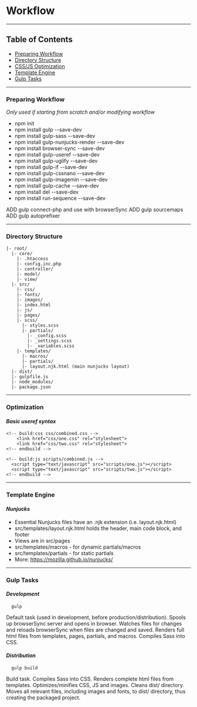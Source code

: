 # Workflow #

---

## Table of Contents ##
* [Preparing Workflow](#preparing-workflow)
* [Directory Structure](#directory-structure)
* [CSS/JS Optimization](#optimization)
* [Template Engine](#template-engine)
* [Gulp Tasks](#gulp-tasks)

---

### Preparing Workflow ###
_Only used if starting from scratch and/or modifying workflow_
* npm init
* npm install gulp --save-dev
* npm install gulp-sass --save-dev
* npm install gulp-nunjucks-render --save-dev
* npm install browser-sync --save-dev
* npm install gulp-useref --save-dev
* npm install gulp-uglify --save-dev
* npm install gulp-if --save-dev
* npm install gulp-cssnano --save-dev
* npm install gulp-imagemin --save-dev
* npm install gulp-cache --save-dev
* npm install del --save-dev
* npm install run-sequence --save-dev

ADD gulp connect-php and use with browserSync
ADD gulp sourcemaps
ADD gulp autoprefixer

---

### Directory Structure ###

    |- root/
      |- core/
        |- .htaccess
        |- config.inc.php
        |- controller/
        |- model/
        |- view/
      |- src/
        |- css/
        |- fonts/
        |- images/
        |- index.html
        |- js/
        |- pages/
        |- scss/
          |- styles.scss
          |- partials/
            |- _config.scss
            |- _settings.scss
            |- _variables.scss
        |- templates/
          |- macros/
          |- partials/
          |- layout.njk.html (main nunjucks layout)
      |- dist/
      |- gulpfile.js
      |- node_modules/
      |- package.json

---

### Optimization ###
#### _Basic useref syntax_ ####

    <!-- build:css css/combined.css -->
        <link href="css/one.css" rel="stylesheet">
        <link href="css/two.css" rel="stylesheet">
    <!-- endbuild -->

    <!-- build:js scripts/combined.js -->
      <script type="text/javascript" src="scripts/one.js"></script>
      <script type="text/javascript" src="scripts/two.js"></script>
    <!-- endbuild -->

---

### Template Engine ###
#### _Nunjucks_ ####
  * Essential Nunjucks files have an .njk extension (i.e. layout.njk.html)
  * src/templates/layout.njk.html holds the header, main code block, and footer
  * Views are in src/pages
  * src/templates/macros - for dynamic partials/macros
  * src/templates/partials - for static partials
  * More: https://mozilla.github.io/nunjucks/

---

### Gulp Tasks ###

#### _Development_ ####
      gulp
  Default task (used in development, before production/distribution). Spools up browserSync server and opens in browser. Watches files for changes and reloads browserSync when files are changed and saved. Renders full html files from templates, pages, partials, and macros. Compiles Sass into CSS.

  #### _Distribution_ ####
      gulp build

  Build task. Compiles Sass into CSS. Renders complete html files from templates. Optimizes/minifies CSS, JS and images. Cleans dist/ directory. Moves all relevant files, including images and fonts, to dist/ directory, thus creating the packaged project.
